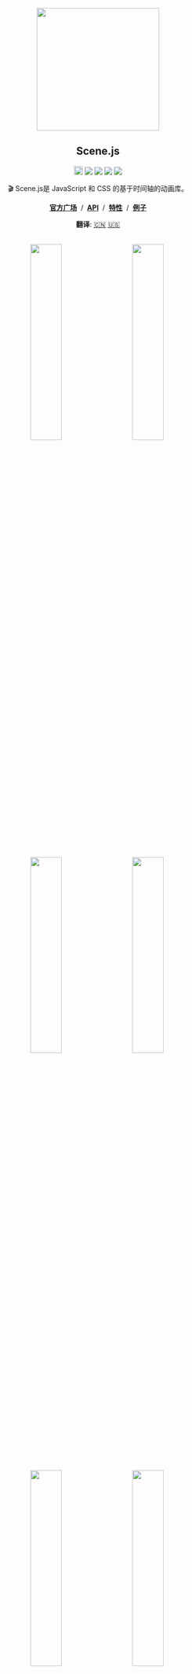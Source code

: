 
<p align="middle"><img src="https://daybrush.com/scenejs/images/clapperboard.png" width="250"/></p>
<h2 align="middle">Scene.js</h2>
<p align="middle"><a href="https://badge.fury.io/js/scenejs" target="_blank"><img src="https://badge.fury.io/js/scenejs.svg" alt="npm version" height="18"/></a> <a href="https://travis-ci.org/daybrush/scenejs"><img src="https://travis-ci.org/daybrush/scenejs.svg?branch=master"/></a> <a href="https://coveralls.io/github/daybrush/scenejs?branch=master"><img src="https://coveralls.io/repos/github/daybrush/scenejs/badge.svg?branch=master"/></a> <img src="https://img.shields.io/badge/语言-typescript-blue.svg"/> <a href="https://github.com/daybrush/scenejs/blob/master/LICENSE" target="_blank"><img src="https://img.shields.io/badge/执照-MIT-brightgreen.svg"/></a></p>


<p align="middle">🎬 Scene.js是 JavaScript 和 CSS 的基于时间轴的动画库。</p>

<p align="middle"><a href="https://daybrush.com/scenejs"><strong>官方广场</strong></a> &nbsp;/&nbsp; <a href="https://daybrush.com/scenejs/release/latest/doc"><strong>API</strong></a> &nbsp;/&nbsp; <a href="https://daybrush.com/scenejs/features.html"><strong>特性</strong></a> &nbsp;/&nbsp; <a href="https://codepen.io/collection/DLWxrd/"><strong>例子</strong></a></p>
<p align="middle"><strong>翻译</strong>: <a href="https://github.com/daybrush/scenejs/blob/master/README_CN.md">🇨🇳</a> <a href="https://github.com/daybrush/scenejs/blob/master/README.md">🇺🇸</a></p>
<br/>

<p align="middle" style="max-width: 1000px; margin: 0px auto;" >
  <a href="https://codepen.io/daybrush/pen/arQpYb" target="_blank"><img src="https://daybrush.com/scenejs/images/daybrush.gif" width="280" style="min-width:200px;max-width:320px;width: 32%;"/></a>&nbsp;
  <a href="https://codepen.io/daybrush/pen/EQPPBg" target="_blank"><img src="https://daybrush.com/scenejs/images/tree.gif" width="280" style="min-width:200px;max-width:320px;width: 32%;"/></a>&nbsp;
  <a href="https://codepen.io/daybrush/pen/QYRyMd" target="_blank"><img src="https://daybrush.com/scenejs/images/card.gif" width="280" style="min-width:200px;max-width:320px;width: 32%;"/></a>&nbsp;
  <a href="https://codepen.io/daybrush/pen/zWMeJW" target="_blank"><img src="https://daybrush.com/scenejs/images/circleburst.gif" width="280" style="min-width:200px;max-width:320px;width: 32%;"/></a>&nbsp;
  <a href="https://codepen.io/daybrush/pen/aYPjjM" target="_blank"><img src="https://daybrush.com/scenejs/example/scenejs.gif" width="280" style="min-width:200px;max-width:320px;width: 32%;"/></a>&nbsp;
  <a href="https://codepen.io/daybrush/pen/ydMJKR" target="_blank"><img src="https://daybrush.com/scenejs/images/panda.gif" width="280" style="min-width:200px;max-width:320px;width: 32%;"/></a>&nbsp;
  <a href="https://codepen.io/daybrush/pen/vRrbXG" target="_blank"><img src="https://daybrush.com/scenejs/example/raindrop.gif" width="280" style="min-width:200px;max-width:320px;width: 32%;"/></a>&nbsp;
  <a href="https://codepen.io/daybrush/pen/RMBXBm" target="_blank"><img src="https://daybrush.com/scenejs/example/search.gif" width="280" style="min-width:200px;max-width:320px;width: 32%;"/></a>&nbsp;
  <a href="https://codepen.io/daybrush/pen/pLxQGY" target="_blank"><img src="https://daybrush.com/scenejs/example/motion.gif" width="280" style="min-width:200px;max-width:320px;width: 32%;"/></a>&nbsp;
</p>


## 🚀 例子
* [纸板动画](https://codepen.io/daybrush/pen/VRomqr)
* [熊猫吃竹子动画](https://codepen.io/daybrush/pen/ydMJKR)
* [圈状爆炸动画](https://codepen.io/daybrush/pen/zWMeJW)
* [运动效应动画](https://codepen.io/daybrush/pen/pLxQGY)
* [树动画](https://codepen.io/daybrush/pen/EQPPBg)
* [冰雪动画](https://codepen.io/daybrush/pen/eoYGrx)
* [卡片旋转动画](https://codepen.io/daybrush/pen/QYRyMd)
* [雨滴效应动画](https://codepen.io/daybrush/pen/vRrbXG)
* [魔方动画](https://codepen.io/daybrush/pen/ybxwpV)
* [形状动画](https://codepen.io/daybrush/pen/VXVgpE) 
* [计时器动画](https://codepen.io/daybrush/pen/OdMMXd)

[**更多的例子**](https://codepen.io/collection/DLWxrd/)



## ⚙️ 安装
```bash
$ npm install scenejs
```
```html
<script src="//daybrush.com/scenejs/release/latest/dist/scene.min.js"></script>
```

## 📄 文件
* [API文档](https://daybrush.com/scenejs/release/latest/doc/)
* [特性文档](https://daybrush.com/scenejs/features.html)

## 📦 包
|包名|版本|简介|
|---|---|---|
|[**react-scenejs**](https://github.com/daybrush/scenejs/tree/master/packages/react-scenejs)|[![](https://img.shields.io/npm/v/react-scenejs.svg)](https://npmjs.com/package/react-scenejs)|通过 Sence.js 用JavaScript和CSS创建基于时间轴动画的 React 组件。|
|[**vue-scenejs**](https://github.com/daybrush/scenejs/tree/master/packages/vue-scenejs)|[![](https://img.shields.io/npm/v/vue-scenejs.svg)](https://npmjs.com/package/vue-scenejs)|通过 Sence.js 用JavaScript和CSS创建基于时间轴动画的 Vue 组件。|
|[**vue3-scenejs**](https://github.com/daybrush/scenejs/tree/master/packages/vue-scenejs)|[![](https://img.shields.io/npm/v/vue3-scenejs.svg)](https://npmjs.com/package/vue3-scenejs)|通过 Sence.js 用JavaScript和CSS创建基于时间轴动画的 Vue 3 组件。|
|[**svelte-scenejs**](https://github.com/daybrush/scenejs/tree/master/packages/svelte-scenejs)|[![](https://img.shields.io/npm/v/svelte-scenejs.svg)](https://npmjs.com/package/svelte-scenejs)|通过 Sence.js 用JavaScript和CSS创建基于时间轴动画的 Svelte 组件。|
|[**@scenejs/effects**](https://github.com/daybrush/scenejs-effects)|[![](https://img.shields.io/npm/v/@scenejs/effects.svg)](https://npmjs.com/package/@scenejs/effects)|Scene.js 特效收集库,可以添加场景剧本。|
|[**@scenejs/timeline**](https://github.com/daybrush/scenejs-timeline)|[![](https://img.shields.io/npm/v/@scenejs/timeline.svg)](https://npmjs.com/package/@scenejs/timeline)|代表Scene.js 中时间轴的库。 你可以控制时间,属性和项目。|
|[**@scenejs/media**](https://github.com/daybrush/scenejs-media)|[![](https://img.shields.io/npm/v/@scenejs/media.svg)](https://npmjs.com/package/@scenejs/media)|用于使用Scene.js播放或控制媒体的库。|
|[**@scenejs/iframe**](https://github.com/daybrush/scenejs-iframe)|[![](https://img.shields.io/npm/v/@scenejs/iframe.svg)](https://npmjs.com/package/@scenejs/iframe)|使用Scene.js控制iframe动画的库。|
|[**@scenejs/render**](https://github.com/daybrush/scenejs-render)|[![](https://img.shields.io/npm/v/@scenejs/render.svg)](https://npmjs.com/package/@scenejs/render)|通过Scene.js制作CSS动画电影。|

## 🎬 制作场景
```javascript
import Scene from "scenejs";

const scene = new Scene({
  ".class": {
    0: "left: 0px; top: 0px; transform: translate(0px);",
    1: {
      "left": "100px",
      "top": "0px",
      transform: "translate(50px)",
    },
    2: {
      "left": "200px",
      "top": "100px",
      transform: {
        translate: "100px",
      },
    }
  }
}, {
  selector: true,
  easing: "ease-in-out",
}).play();

```
## ✨ 特效

* [typing](https://daybrush.com/scenejs/features.html#typing)
* [flip](https://daybrush.com/scenejs/features.html#flip)
* [flipX](https://daybrush.com/scenejs/features.html#flipx)
* [flipY](https://daybrush.com/scenejs/features.html#flipy)
* [shake](https://daybrush.com/scenejs/features.html#shake)
* [shakeX](https://daybrush.com/scenejs/features.html#shakex)
* [shakeY](https://daybrush.com/scenejs/features.html#shakey)
* [wipeIn](https://daybrush.com/scenejs/features.html#wipein)
* [wipeOut](https://daybrush.com/scenejs/features.html#wipeout)
* [zoomIn](https://daybrush.com/scenejs/features.html#zoomin)
* [zoomOut](https://daybrush.com/scenejs/features.html#zoomout)
* [blink](https://daybrush.com/scenejs/features.html#bllink)
* [fadeIn](https://daybrush.com/scenejs/features.html#fadein)
* [fadeOut](https://daybrush.com/scenejs/features.html#fadeout)
* [transition](https://daybrush.com/scenejs/features.html#transition)


## 🌐 支持的浏览器

|Internet Explorer|Chrome|FireFox|Safari|Opera|
|---|---|---|---|---|
|9+(10+ playCSS)|最新|最新|最新|最新|

## ⭐️ 显示您的支持
如果这个项目对你有帮助，请给⭐️！

## 👏 贡献

如果您有任何问题或要求或想要参与`scenejs`或其他包，请提 issue 或提交请求。

## 🐞 Bug报告

如果您发现了错误，请向我们报告在[GitHub](https://github.com/daybrush/scenejs/issues)上打开新[问题](https://github.com/daybrush/scenejs/issues).

## 📝 证书

该项目获得[MIT](https://github.com/daybrush/scenejs/blob/master/LICENSE)许可。

```
MIT License

Copyright (c) 2016 Daybrush

Permission is hereby granted, free of charge, to any person obtaining a copy
of this software and associated documentation files (the "Software"), to deal
in the Software without restriction, including without limitation the rights
to use, copy, modify, merge, publish, distribute, sublicense, and/or sell
copies of the Software, and to permit persons to whom the Software is
furnished to do so, subject to the following conditions:

The above copyright notice and this permission notice shall be included in all
copies or substantial portions of the Software.

THE SOFTWARE IS PROVIDED "AS IS", WITHOUT WARRANTY OF ANY KIND, EXPRESS OR
IMPLIED, INCLUDING BUT NOT LIMITED TO THE WARRANTIES OF MERCHANTABILITY,
FITNESS FOR A PARTICULAR PURPOSE AND NONINFRINGEMENT. IN NO EVENT SHALL THE
AUTHORS OR COPYRIGHT HOLDERS BE LIABLE FOR ANY CLAIM, DAMAGES OR OTHER
LIABILITY, WHETHER IN AN ACTION OF CONTRACT, TORT OR OTHERWISE, ARISING FROM,
OUT OF OR IN CONNECTION WITH THE SOFTWARE OR THE USE OR OTHER DEALINGS IN THE
SOFTWARE.
```

